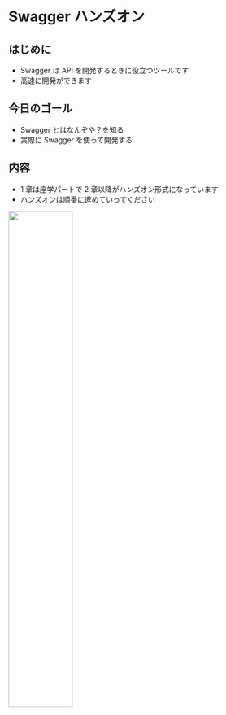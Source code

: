 # Swagger ハンズオン

## はじめに

- Swagger は API を開発するときに役立つツールです
- 高速に開発ができます

## 今日のゴール

- Swagger とはなんぞや？を知る
- 実際に Swagger を使って開発する

## 内容

- 1 章は座学パートで 2 章以降がハンズオン形式になっています
- ハンズオンは順番に進めていってください

<img src="/images/logo.png" width="50%">
